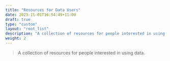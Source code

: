 ```yaml
---
title: "Resources for Data Users"
date: 2023-11-01T16:54:49+11:00
draft: true
type: "custom"
layout: "root_list"
description: "A collection of resources for people interested in using data."
weight: 2
---
```


> A collection of resources for people interested in using data.
